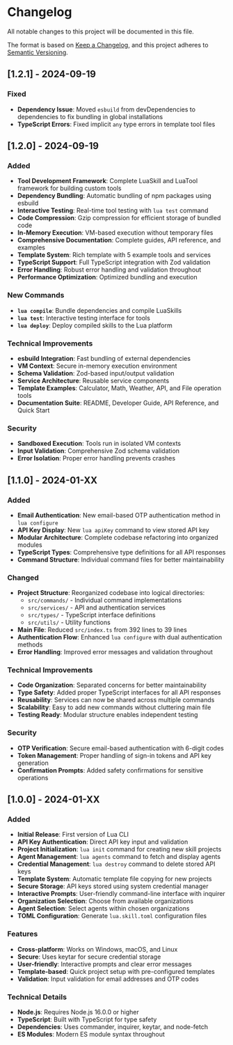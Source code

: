 # Changelog

All notable changes to this project will be documented in this file.

The format is based on [Keep a Changelog](https://keepachangelog.com/en/1.0.0/),
and this project adheres to [Semantic Versioning](https://semver.org/spec/v2.0.0.html).

## [1.2.1] - 2024-09-19

### Fixed
- **Dependency Issue**: Moved `esbuild` from devDependencies to dependencies to fix bundling in global installations
- **TypeScript Errors**: Fixed implicit `any` type errors in template tool files

## [1.2.0] - 2024-09-19

### Added
- **Tool Development Framework**: Complete LuaSkill and LuaTool framework for building custom tools
- **Dependency Bundling**: Automatic bundling of npm packages using esbuild
- **Interactive Testing**: Real-time tool testing with `lua test` command
- **Code Compression**: Gzip compression for efficient storage of bundled code
- **In-Memory Execution**: VM-based execution without temporary files
- **Comprehensive Documentation**: Complete guides, API reference, and examples
- **Template System**: Rich template with 5 example tools and services
- **TypeScript Support**: Full TypeScript integration with Zod validation
- **Error Handling**: Robust error handling and validation throughout
- **Performance Optimization**: Optimized bundling and execution

### New Commands
- **`lua compile`**: Bundle dependencies and compile LuaSkills
- **`lua test`**: Interactive testing interface for tools
- **`lua deploy`**: Deploy compiled skills to the Lua platform

### Technical Improvements
- **esbuild Integration**: Fast bundling of external dependencies
- **VM Context**: Secure in-memory execution environment
- **Schema Validation**: Zod-based input/output validation
- **Service Architecture**: Reusable service components
- **Template Examples**: Calculator, Math, Weather, API, and File operation tools
- **Documentation Suite**: README, Developer Guide, API Reference, and Quick Start

### Security
- **Sandboxed Execution**: Tools run in isolated VM contexts
- **Input Validation**: Comprehensive Zod schema validation
- **Error Isolation**: Proper error handling prevents crashes

## [1.1.0] - 2024-01-XX

### Added
- **Email Authentication**: New email-based OTP authentication method in `lua configure`
- **API Key Display**: New `lua apiKey` command to view stored API key
- **Modular Architecture**: Complete codebase refactoring into organized modules
- **TypeScript Types**: Comprehensive type definitions for all API responses
- **Command Structure**: Individual command files for better maintainability

### Changed
- **Project Structure**: Reorganized codebase into logical directories:
  - `src/commands/` - Individual command implementations
  - `src/services/` - API and authentication services
  - `src/types/` - TypeScript interface definitions
  - `src/utils/` - Utility functions
- **Main File**: Reduced `src/index.ts` from 392 lines to 39 lines
- **Authentication Flow**: Enhanced `lua configure` with dual authentication methods
- **Error Handling**: Improved error messages and validation throughout

### Technical Improvements
- **Code Organization**: Separated concerns for better maintainability
- **Type Safety**: Added proper TypeScript interfaces for all API responses
- **Reusability**: Services can now be shared across multiple commands
- **Scalability**: Easy to add new commands without cluttering main file
- **Testing Ready**: Modular structure enables independent testing

### Security
- **OTP Verification**: Secure email-based authentication with 6-digit codes
- **Token Management**: Proper handling of sign-in tokens and API key generation
- **Confirmation Prompts**: Added safety confirmations for sensitive operations

## [1.0.0] - 2024-01-XX

### Added
- **Initial Release**: First version of Lua CLI
- **API Key Authentication**: Direct API key input and validation
- **Project Initialization**: `lua init` command for creating new skill projects
- **Agent Management**: `lua agents` command to fetch and display agents
- **Credential Management**: `lua destroy` command to delete stored API keys
- **Template System**: Automatic template file copying for new projects
- **Secure Storage**: API keys stored using system credential manager
- **Interactive Prompts**: User-friendly command-line interface with inquirer
- **Organization Selection**: Choose from available organizations
- **Agent Selection**: Select agents within chosen organizations
- **TOML Configuration**: Generate `lua.skill.toml` configuration files

### Features
- **Cross-platform**: Works on Windows, macOS, and Linux
- **Secure**: Uses keytar for secure credential storage
- **User-friendly**: Interactive prompts and clear error messages
- **Template-based**: Quick project setup with pre-configured templates
- **Validation**: Input validation for email addresses and OTP codes

### Technical Details
- **Node.js**: Requires Node.js 16.0.0 or higher
- **TypeScript**: Built with TypeScript for type safety
- **Dependencies**: Uses commander, inquirer, keytar, and node-fetch
- **ES Modules**: Modern ES module syntax throughout
